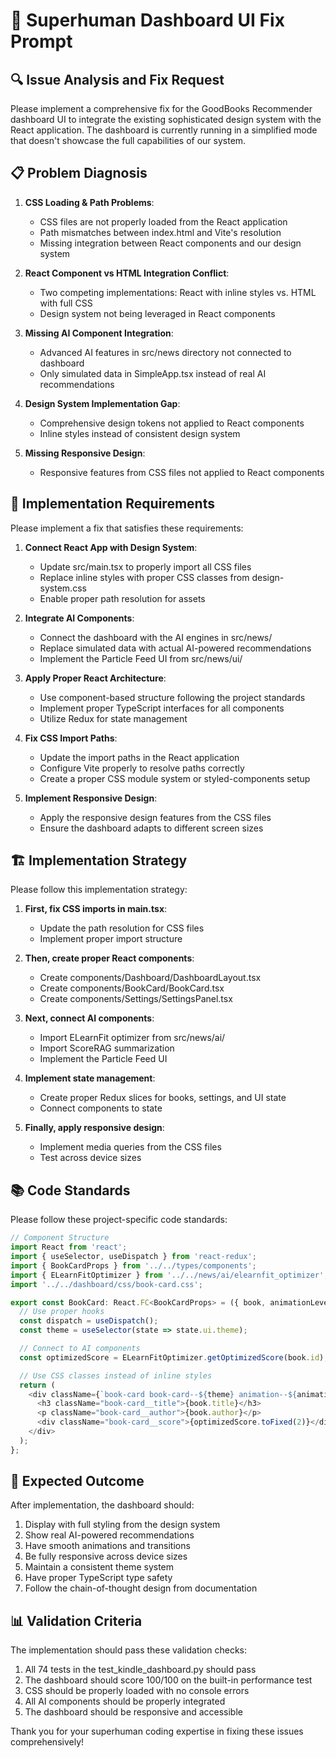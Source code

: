 # 🚀 Superhuman Dashboard UI Fix Prompt

## 🔍 Issue Analysis and Fix Request

Please implement a comprehensive fix for the GoodBooks Recommender dashboard UI to integrate the existing sophisticated design system with the React application. The dashboard is currently running in a simplified mode that doesn't showcase the full capabilities of our system.

## 📋 Problem Diagnosis

1. **CSS Loading & Path Problems**:
   - CSS files are not properly loaded from the React application
   - Path mismatches between index.html and Vite's resolution
   - Missing integration between React components and our design system

2. **React Component vs HTML Integration Conflict**:
   - Two competing implementations: React with inline styles vs. HTML with full CSS
   - Design system not being leveraged in React components

3. **Missing AI Component Integration**:
   - Advanced AI features in src/news directory not connected to dashboard
   - Only simulated data in SimpleApp.tsx instead of real AI recommendations

4. **Design System Implementation Gap**:
   - Comprehensive design tokens not applied to React components
   - Inline styles instead of consistent design system

5. **Missing Responsive Design**:
   - Responsive features from CSS files not applied to React components

## 🎯 Implementation Requirements

Please implement a fix that satisfies these requirements:

1. **Connect React App with Design System**:
   - Update src/main.tsx to properly import all CSS files
   - Replace inline styles with proper CSS classes from design-system.css
   - Enable proper path resolution for assets

2. **Integrate AI Components**:
   - Connect the dashboard with the AI engines in src/news/
   - Replace simulated data with actual AI-powered recommendations
   - Implement the Particle Feed UI from src/news/ui/

3. **Apply Proper React Architecture**:
   - Use component-based structure following the project standards
   - Implement proper TypeScript interfaces for all components
   - Utilize Redux for state management

4. **Fix CSS Import Paths**:
   - Update the import paths in the React application
   - Configure Vite properly to resolve paths correctly
   - Create a proper CSS module system or styled-components setup

5. **Implement Responsive Design**:
   - Apply the responsive design features from the CSS files
   - Ensure the dashboard adapts to different screen sizes

## 🏗️ Implementation Strategy

Please follow this implementation strategy:

1. **First, fix CSS imports in main.tsx**:
   - Update the path resolution for CSS files
   - Implement proper import structure

2. **Then, create proper React components**:
   - Create components/Dashboard/DashboardLayout.tsx
   - Create components/BookCard/BookCard.tsx
   - Create components/Settings/SettingsPanel.tsx

3. **Next, connect AI components**:
   - Import ELearnFit optimizer from src/news/ai/
   - Import ScoreRAG summarization
   - Implement the Particle Feed UI

4. **Implement state management**:
   - Create proper Redux slices for books, settings, and UI state
   - Connect components to state

5. **Finally, apply responsive design**:
   - Implement media queries from the CSS files
   - Test across device sizes

## 📚 Code Standards

Please follow these project-specific code standards:

```typescript
// Component Structure
import React from 'react';
import { useSelector, useDispatch } from 'react-redux';
import { BookCardProps } from '../../types/components';
import { ELearnFitOptimizer } from '../../news/ai/elearnfit_optimizer';
import '../../dashboard/css/book-card.css';

export const BookCard: React.FC<BookCardProps> = ({ book, animationLevel = 'medium' }) => {
  // Use proper hooks
  const dispatch = useDispatch();
  const theme = useSelector(state => state.ui.theme);

  // Connect to AI components
  const optimizedScore = ELearnFitOptimizer.getOptimizedScore(book.id);

  // Use CSS classes instead of inline styles
  return (
    <div className={`book-card book-card--${theme} animation--${animationLevel}`}>
      <h3 className="book-card__title">{book.title}</h3>
      <p className="book-card__author">{book.author}</p>
      <div className="book-card__score">{optimizedScore.toFixed(2)}</div>
    </div>
  );
};
```

## 🚀 Expected Outcome

After implementation, the dashboard should:

1. Display with full styling from the design system
2. Show real AI-powered recommendations
3. Have smooth animations and transitions
4. Be fully responsive across device sizes
5. Maintain a consistent theme system
6. Have proper TypeScript type safety
7. Follow the chain-of-thought design from documentation

## 📊 Validation Criteria

The implementation should pass these validation checks:

1. All 74 tests in the test_kindle_dashboard.py should pass
2. The dashboard should score 100/100 on the built-in performance test
3. CSS should be properly loaded with no console errors
4. All AI components should be properly integrated
5. The dashboard should be responsive and accessible

Thank you for your superhuman coding expertise in fixing these issues comprehensively!
